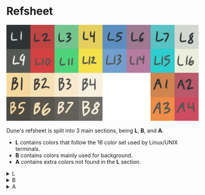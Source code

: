 # Refsheet

![dunerefsheet](https://github.com/Mizosu97/dune/blob/main/_dune_chart_labeled.png)

Dune's refsheet is split into 3 main sections, being **L**, **B**, and **A**.

- **L** contains colors that follow the 16 color set used by Linux/UNIX terminals.
- **B** contains colors mainly used for background.
- **A** contains extra colors not found in the **L** section.

<details>
<summary>L</summary>
<table>
	<tr>
		<th>Refsheet ID</th>
		<th>Name</th>
		<th>Hex</th>
		<th>RGB</th>
		<th>HSL</th>
	</tr>
	<tr>
		<td>L1</td>
		<td>Arid Grey</td>
		<td><code>#2e3436</code></td>
		<td><code>rgb(46, 52, 54)</code></td>
		<td><code>hsl(195, 15%, 21%)</code></td>
	</tr>
	<tr>
                <td>L2</td>
                <td>Arid Red</td>
                <td><code>#bf4544</code></td>
                <td><code>rgb(191, 69, 68)</code></td>    
		<td><code>hsl(0, 64%, 75%)</code></td>
        </tr>
	<tr>
                <td>L3</td>
                <td>Arid Green</td>
                <td><code>#73c48f</code></td>
                <td><code>rgb(115, 196, 143)</code></td>
                <td><code>hsl(140, 41%, 77%)</code></td>
        </tr>
	<tr>
                <td>L4</td>
                <td>Arid Yellow</td>
                <td><code>#e5cf5c</code></td>
                <td><code>rgb(229, 207, 92)</code></td>
                <td><code>hsl(50, 60%, 90%)</code></td>
        </tr>
	<tr>
                <td>L5</td>
                <td>Arid Blue</td>
                <td><code>#5c8ebf</code></td>
                <td><code>rgb(92, 141, 191)</code></td>
                <td><code>hsl(209, 52%, 75%)</code></td>
        </tr>
	<tr>
                <td>L6</td>
                <td>Arid Purple</td>
                <td><code>#9e7991</code></td>
                <td><code>rgb(158, 121, 145)</code></td>
                <td><code>hsl(322, 23%, 62%)</code></td>
        </tr>
	<tr>
                <td>L7</td>
                <td>Arid Sky</td>
                <td><code>#59c3c3</code></td>
                <td><code>rgb(89, 195, 195)</code></td>
                <td><code>hsl(180, 54%, 76%)</code></td>
        </tr>
	<tr>
                <td>L8</td>
                <td>Arid White</td>
                <td><code>#d3d7cf</code></td>
                <td><code>rgb(211, 215, 207)</code></td>
                <td><code>hsl(90, 4%, 84%)</code></td>
        </tr>
	<tr>
                <td>L9</td>
                <td>Crisp Grey</td>
                <td><code>#555753</code></td>
                <td><code>rgb(85, 87, 83)</code></td>
                <td><code>hsl(90, 5%, 34%)</code></td>
        </tr>
	<tr>
                <td>L10</td>
                <td>Crisp Red</td>
                <td><code>#d34141</code></td>
                <td><code>rgb(211, 65, 65)</code></td>
                <td><code>hsl(0, 69%, 83%)</code></td>
        </tr>
	<tr>
                <td>L11</td>
                <td>Crisp Green</td>
                <td><code>#4ed37a</code></td>
                <td><code>rgb(78, 211, 122)</code></td>
                <td><code>hsl(139, 63%, 83%)</code></td>
        </tr>
	<tr>
                <td>L12</td>
                <td>Crisp Yellow</td>
                <td><code>#f4e049</code></td>
                <td><code>rgb(244, 224, 73)</code></td>
                <td><code>hsl(52, 70%, 96%)</code></td>
        </tr>
	<tr>
                <td>L13</td>
                <td>Crisp Blue</td>
                <td><code>#729fcf</code></td>
                <td><code>rgb(114, 159, 207)</code></td>
                <td><code>hsl(210, 45%, 81%)</code></td>
        </tr>
	<tr>
                <td>L14</td>
                <td>Crisp Purple</td>
                <td><code>#b57ba1</code></td>
                <td><code>rgb(181, 123, 161)</code></td>
                <td><code>hsl(321, 32%, 71%)</code></td>
        </tr>
	<tr>
                <td>L15</td>
                <td>Crisp Sky</td>
                <td><code>#2fcece</code></td>
                <td><code>rgb(47, 206, 206)</code></td>
                <td><code>hsl(180, 77%, 81%)</code></td>
        </tr>
	<tr>
                <td>L16</td>
                <td>Crisp White</td>
                <td><code>#ededdc</code></td>
                <td><code>rgb(237, 237, 220)</code></td>
                <td><code>hsl(60, 7%, 93%)</code></td>
        </tr>
</table>
</details>

<details>
<summary>B</summary>
<table>
	<tr>  
		<th>Refsheet ID</th>
                <th>Name</th> 
		<th>Hex</th>
                <th>RGB</th>
                <th>HSL</th>
        </tr>
	<tr>
                <td>B1</td>
                <td>Sandstone</td>
                <td><code>#f4d99f</code></td>
                <td><code>rgb(244, 217, 159)</code></td>
                <td><code>hsl(40, 35%, 96%)</code></td>
        </tr>
	<tr>
                <td>B2</td>
                <td>Sahara</td>
                <td><code>#f6e1b4</code></td>
                <td><code>rgb(246, 225, 180)</code></td>
                <td><code>hsl(40, 25%, 96%)</code></td>
        </tr>
	<tr>
                <td>B3</td>
                <td>Sesame</td>
                <td><code>#f9eace</code></td>
                <td><code>rgb(249, 234, 206)</code></td>
                <td><code>hsl(39, 17%, 98%)</code></td>
        </tr>
	<tr>
                <td>B4</td>
                <td>Sunbeam</td>
                <td><code>#f9f1e0</code></td>
                <td><code>rgb(249, 241, 224)</code></td>
                <td><code>hsl(40, 10%, 98%)</code></td>
        </tr>
	<tr>
                <td>B5</td>
                <td>Meteorite</td>
                <td><code>#4c4a44</code></td>
                <td><code>rgb(76, 74, 68)</code></td>
                <td><code>hsl(45, 11%, 30%)</code></td>
        </tr>
	<tr>
                <td>B6</td>
                <td>Magnetite</td>
                <td><code>#58554f</code></td>
                <td><code>rgb(88, 85, 79)</code></td>
                <td><code>hsl(40, 10%, 35%)</code></td>
        </tr>
	<tr>
                <td>B7</td>
                <td>Midnight</td>
                <td><code>#63605a</code></td>
                <td><code>rgb(99, 96, 90)</code></td>
                <td><code>hsl(40, 9%, 39%)</code></td>
        </tr>
	<tr>
                <td>B8</td>
                <td>Moonlight</td>
                <td><code>#6e6c66</code></td>
                <td><code>rgb(110, 108, 102)</code></td>
                <td><code>hsl(45, 7%, 43%)</code></td>
        </tr>
</table>
</details>

<details>
<summary>A</summary>
<table>
	<tr>
                <th>Refsheet ID</th>
                <th>Name</th>
                <th>Hex</th>
                <th>RGB</th>
                <th>HSL</th>
        </tr>
	<tr>
                <td>A1</td>
                <td>Arid Orange</td>
                <td><code>#d0844f</code></td>
                <td><code>rgb(208, 132, 79)</code></td>
                <td><code>hsl(24, 62%, 82%)</code></td>
        </tr>
	<tr>
                <td>A2</td>
                <td>Arid Rose</td>
                <td><code>#ba5969</code></td>
                <td><code>rgb(186, 89, 105)</code></td>
                <td><code>hsl(351, 52%, 73%)</code></td>
        </tr>
	<tr>
                <td>A3</td>
                <td>Crisp Orange</td>
                <td><code>#ed8d47</code></td>
                <td><code>rgb(237, 141, 71)</code></td>
                <td><code>hsl(25, 70%, 93%)</code></td>
        </tr>
	<tr>
                <td>A4</td>
                <td>Crisp Pink</td>
                <td><code>#ce4c5f</code></td>
                <td><code>rgb(206, 76, 95)</code></td>
                <td><code>hsl(352, 63%, 81%)</code></td>
        </tr>
</table>
</details>
